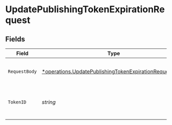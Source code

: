 # UpdatePublishingTokenExpirationRequest


## Fields

| Field                                                                                                                                  | Type                                                                                                                                   | Required                                                                                                                               | Description                                                                                                                            |
| -------------------------------------------------------------------------------------------------------------------------------------- | -------------------------------------------------------------------------------------------------------------------------------------- | -------------------------------------------------------------------------------------------------------------------------------------- | -------------------------------------------------------------------------------------------------------------------------------------- |
| `RequestBody`                                                                                                                          | [*operations.UpdatePublishingTokenExpirationRequestBody](../../../pkg/models/operations/updatepublishingtokenexpirationrequestbody.md) | :heavy_minus_sign:                                                                                                                     | The publishing token to update                                                                                                         |
| `TokenID`                                                                                                                              | *string*                                                                                                                               | :heavy_check_mark:                                                                                                                     | Unique identifier of the publishing token.                                                                                             |